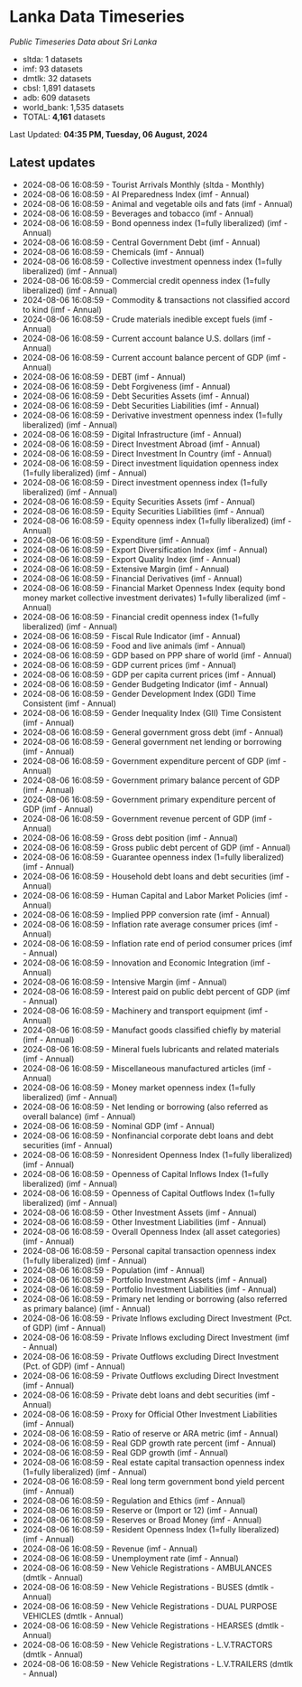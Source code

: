 # Lanka Data Timeseries
*Public Timeseries Data about Sri Lanka*

* sltda: 1 datasets
* imf: 93 datasets
* dmtlk: 32 datasets
* cbsl: 1,891 datasets
* adb: 609 datasets
* world_bank: 1,535 datasets
* TOTAL: **4,161** datasets

Last Updated: **04:35 PM, Tuesday, 06 August, 2024**

## Latest updates

* 2024-08-06 16:08:59 - Tourist Arrivals Monthly (sltda - Monthly)
* 2024-08-06 16:08:59 - AI Preparedness Index (imf - Annual)
* 2024-08-06 16:08:59 - Animal and vegetable oils and fats (imf - Annual)
* 2024-08-06 16:08:59 - Beverages and tobacco (imf - Annual)
* 2024-08-06 16:08:59 - Bond openness index (1=fully liberalized) (imf - Annual)
* 2024-08-06 16:08:59 - Central Government Debt (imf - Annual)
* 2024-08-06 16:08:59 - Chemicals (imf - Annual)
* 2024-08-06 16:08:59 - Collective investment openness index (1=fully liberalized) (imf - Annual)
* 2024-08-06 16:08:59 - Commercial credit openness index (1=fully liberalized) (imf - Annual)
* 2024-08-06 16:08:59 - Commodity & transactions not classified accord to kind (imf - Annual)
* 2024-08-06 16:08:59 - Crude materials inedible except fuels (imf - Annual)
* 2024-08-06 16:08:59 - Current account balance U.S. dollars (imf - Annual)
* 2024-08-06 16:08:59 - Current account balance percent of GDP (imf - Annual)
* 2024-08-06 16:08:59 - DEBT (imf - Annual)
* 2024-08-06 16:08:59 - Debt Forgiveness (imf - Annual)
* 2024-08-06 16:08:59 - Debt Securities Assets (imf - Annual)
* 2024-08-06 16:08:59 - Debt Securities Liabilities (imf - Annual)
* 2024-08-06 16:08:59 - Derivative investment openness index (1=fully liberalized) (imf - Annual)
* 2024-08-06 16:08:59 - Digital Infrastructure (imf - Annual)
* 2024-08-06 16:08:59 - Direct Investment Abroad (imf - Annual)
* 2024-08-06 16:08:59 - Direct Investment In Country (imf - Annual)
* 2024-08-06 16:08:59 - Direct investment liquidation openness index (1=fully liberalized) (imf - Annual)
* 2024-08-06 16:08:59 - Direct investment openness index (1=fully liberalized) (imf - Annual)
* 2024-08-06 16:08:59 - Equity Securities Assets (imf - Annual)
* 2024-08-06 16:08:59 - Equity Securities Liabilities (imf - Annual)
* 2024-08-06 16:08:59 - Equity openness index (1=fully liberalized) (imf - Annual)
* 2024-08-06 16:08:59 - Expenditure (imf - Annual)
* 2024-08-06 16:08:59 - Export Diversification Index (imf - Annual)
* 2024-08-06 16:08:59 - Export Quality Index (imf - Annual)
* 2024-08-06 16:08:59 - Extensive Margin (imf - Annual)
* 2024-08-06 16:08:59 - Financial Derivatives (imf - Annual)
* 2024-08-06 16:08:59 - Financial Market Openness Index (equity bond money market collective investment derivates) 1=fully liberalized (imf - Annual)
* 2024-08-06 16:08:59 - Financial credit openness index (1=fully liberalized) (imf - Annual)
* 2024-08-06 16:08:59 - Fiscal Rule Indicator (imf - Annual)
* 2024-08-06 16:08:59 - Food and live animals (imf - Annual)
* 2024-08-06 16:08:59 - GDP based on PPP share of world (imf - Annual)
* 2024-08-06 16:08:59 - GDP current prices (imf - Annual)
* 2024-08-06 16:08:59 - GDP per capita current prices (imf - Annual)
* 2024-08-06 16:08:59 - Gender Budgeting Indicator (imf - Annual)
* 2024-08-06 16:08:59 - Gender Development Index (GDI) Time Consistent (imf - Annual)
* 2024-08-06 16:08:59 - Gender Inequality Index (GII) Time Consistent (imf - Annual)
* 2024-08-06 16:08:59 - General government gross debt (imf - Annual)
* 2024-08-06 16:08:59 - General government net lending or borrowing (imf - Annual)
* 2024-08-06 16:08:59 - Government expenditure percent of GDP (imf - Annual)
* 2024-08-06 16:08:59 - Government primary balance percent of GDP (imf - Annual)
* 2024-08-06 16:08:59 - Government primary expenditure percent of GDP (imf - Annual)
* 2024-08-06 16:08:59 - Government revenue percent of GDP (imf - Annual)
* 2024-08-06 16:08:59 - Gross debt position (imf - Annual)
* 2024-08-06 16:08:59 - Gross public debt percent of GDP (imf - Annual)
* 2024-08-06 16:08:59 - Guarantee openness index (1=fully liberalized) (imf - Annual)
* 2024-08-06 16:08:59 - Household debt loans and debt securities (imf - Annual)
* 2024-08-06 16:08:59 - Human Capital and Labor Market Policies (imf - Annual)
* 2024-08-06 16:08:59 - Implied PPP conversion rate (imf - Annual)
* 2024-08-06 16:08:59 - Inflation rate average consumer prices (imf - Annual)
* 2024-08-06 16:08:59 - Inflation rate end of period consumer prices (imf - Annual)
* 2024-08-06 16:08:59 - Innovation and Economic Integration (imf - Annual)
* 2024-08-06 16:08:59 - Intensive Margin (imf - Annual)
* 2024-08-06 16:08:59 - Interest paid on public debt percent of GDP (imf - Annual)
* 2024-08-06 16:08:59 - Machinery and transport equipment (imf - Annual)
* 2024-08-06 16:08:59 - Manufact goods classified chiefly by material (imf - Annual)
* 2024-08-06 16:08:59 - Mineral fuels lubricants and related materials (imf - Annual)
* 2024-08-06 16:08:59 - Miscellaneous manufactured articles (imf - Annual)
* 2024-08-06 16:08:59 - Money market openness index (1=fully liberalized) (imf - Annual)
* 2024-08-06 16:08:59 - Net lending or borrowing (also referred as overall balance) (imf - Annual)
* 2024-08-06 16:08:59 - Nominal GDP (imf - Annual)
* 2024-08-06 16:08:59 - Nonfinancial corporate debt loans and debt securities (imf - Annual)
* 2024-08-06 16:08:59 - Nonresident Openness Index (1=fully liberalized) (imf - Annual)
* 2024-08-06 16:08:59 - Openness of Capital Inflows Index (1=fully liberalized) (imf - Annual)
* 2024-08-06 16:08:59 - Openness of Capital Outflows Index (1=fully liberalized) (imf - Annual)
* 2024-08-06 16:08:59 - Other Investment Assets (imf - Annual)
* 2024-08-06 16:08:59 - Other Investment Liabilities (imf - Annual)
* 2024-08-06 16:08:59 - Overall Openness Index (all asset categories) (imf - Annual)
* 2024-08-06 16:08:59 - Personal capital transaction openness index (1=fully liberalized) (imf - Annual)
* 2024-08-06 16:08:59 - Population (imf - Annual)
* 2024-08-06 16:08:59 - Portfolio Investment Assets (imf - Annual)
* 2024-08-06 16:08:59 - Portfolio Investment Liabilities (imf - Annual)
* 2024-08-06 16:08:59 - Primary net lending or borrowing (also referred as primary balance) (imf - Annual)
* 2024-08-06 16:08:59 - Private Inflows excluding Direct Investment (Pct. of GDP) (imf - Annual)
* 2024-08-06 16:08:59 - Private Inflows excluding Direct Investment (imf - Annual)
* 2024-08-06 16:08:59 - Private Outflows excluding Direct Investment (Pct. of GDP) (imf - Annual)
* 2024-08-06 16:08:59 - Private Outflows excluding Direct Investment (imf - Annual)
* 2024-08-06 16:08:59 - Private debt loans and debt securities (imf - Annual)
* 2024-08-06 16:08:59 - Proxy for Official Other Investment Liabilities (imf - Annual)
* 2024-08-06 16:08:59 - Ratio of reserve or ARA metric (imf - Annual)
* 2024-08-06 16:08:59 - Real GDP growth rate percent (imf - Annual)
* 2024-08-06 16:08:59 - Real GDP growth (imf - Annual)
* 2024-08-06 16:08:59 - Real estate capital transaction openness index (1=fully liberalized) (imf - Annual)
* 2024-08-06 16:08:59 - Real long term government bond yield percent (imf - Annual)
* 2024-08-06 16:08:59 - Regulation and Ethics (imf - Annual)
* 2024-08-06 16:08:59 - Reserve or (Import or 12) (imf - Annual)
* 2024-08-06 16:08:59 - Reserves or Broad Money (imf - Annual)
* 2024-08-06 16:08:59 - Resident Openness Index (1=fully liberalized) (imf - Annual)
* 2024-08-06 16:08:59 - Revenue (imf - Annual)
* 2024-08-06 16:08:59 - Unemployment rate (imf - Annual)
* 2024-08-06 16:08:59 - New Vehicle Registrations - AMBULANCES (dmtlk - Annual)
* 2024-08-06 16:08:59 - New Vehicle Registrations - BUSES (dmtlk - Annual)
* 2024-08-06 16:08:59 - New Vehicle Registrations - DUAL PURPOSE VEHICLES (dmtlk - Annual)
* 2024-08-06 16:08:59 - New Vehicle Registrations - HEARSES (dmtlk - Annual)
* 2024-08-06 16:08:59 - New Vehicle Registrations - L.V.TRACTORS (dmtlk - Annual)
* 2024-08-06 16:08:59 - New Vehicle Registrations - L.V.TRAILERS (dmtlk - Annual)